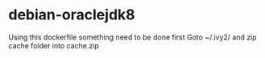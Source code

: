 # debian-oraclejdk8
Using this dockerfile something need to be done first
Goto ~/.ivy2/ and zip cache folder into cache.zip
